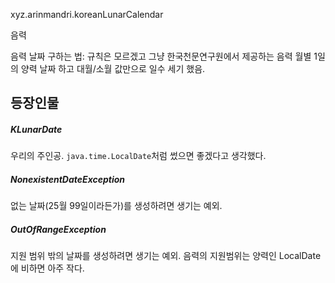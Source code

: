 xyz.arinmandri.koreanLunarCalendar

음력

음력 날짜 구하는 법: 규칙은 모르겠고 그냥 한국천문연구원에서 제공하는 음력 월별 1일의 양력 날짜 하고 대월/소월 값만으로 일수 세기 했음.

## 등장인물

##### KLunarDate

우리의 주인공. `java.time.LocalDate`처럼 썼으면 좋겠다고 생각했다.

##### NonexistentDateException

없는 날짜(25월 99일이라든가)를 생성하려면 생기는 예외.

##### OutOfRangeException

지원 범위 밖의 날짜를 생성하려면 생기는 예외. 음력의 지원범위는 양력인 LocalDate에 비하면 아주 작다.
